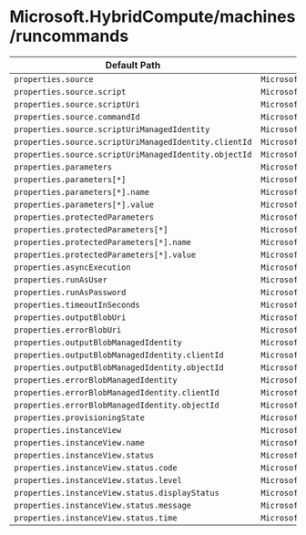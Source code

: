 # Microsoft.HybridCompute/machines/runcommands

| Default Path | Alias |
|---|---|
| `properties.source` | `Microsoft.HybridCompute/machines/runCommands/source` |
| `properties.source.script` | `Microsoft.HybridCompute/machines/runCommands/source.script` |
| `properties.source.scriptUri` | `Microsoft.HybridCompute/machines/runCommands/source.scriptUri` |
| `properties.source.commandId` | `Microsoft.HybridCompute/machines/runCommands/source.commandId` |
| `properties.source.scriptUriManagedIdentity` | `Microsoft.HybridCompute/machines/runCommands/source.scriptUriManagedIdentity` |
| `properties.source.scriptUriManagedIdentity.clientId` | `Microsoft.HybridCompute/machines/runCommands/source.scriptUriManagedIdentity.clientId` |
| `properties.source.scriptUriManagedIdentity.objectId` | `Microsoft.HybridCompute/machines/runCommands/source.scriptUriManagedIdentity.objectId` |
| `properties.parameters` | `Microsoft.HybridCompute/machines/runCommands/parameters` |
| `properties.parameters[*]` | `Microsoft.HybridCompute/machines/runCommands/parameters[*]` |
| `properties.parameters[*].name` | `Microsoft.HybridCompute/machines/runCommands/parameters[*].name` |
| `properties.parameters[*].value` | `Microsoft.HybridCompute/machines/runCommands/parameters[*].value` |
| `properties.protectedParameters` | `Microsoft.HybridCompute/machines/runCommands/protectedParameters` |
| `properties.protectedParameters[*]` | `Microsoft.HybridCompute/machines/runCommands/protectedParameters[*]` |
| `properties.protectedParameters[*].name` | `Microsoft.HybridCompute/machines/runCommands/protectedParameters[*].name` |
| `properties.protectedParameters[*].value` | `Microsoft.HybridCompute/machines/runCommands/protectedParameters[*].value` |
| `properties.asyncExecution` | `Microsoft.HybridCompute/machines/runCommands/asyncExecution` |
| `properties.runAsUser` | `Microsoft.HybridCompute/machines/runCommands/runAsUser` |
| `properties.runAsPassword` | `Microsoft.HybridCompute/machines/runCommands/runAsPassword` |
| `properties.timeoutInSeconds` | `Microsoft.HybridCompute/machines/runCommands/timeoutInSeconds` |
| `properties.outputBlobUri` | `Microsoft.HybridCompute/machines/runCommands/outputBlobUri` |
| `properties.errorBlobUri` | `Microsoft.HybridCompute/machines/runCommands/errorBlobUri` |
| `properties.outputBlobManagedIdentity` | `Microsoft.HybridCompute/machines/runCommands/outputBlobManagedIdentity` |
| `properties.outputBlobManagedIdentity.clientId` | `Microsoft.HybridCompute/machines/runCommands/outputBlobManagedIdentity.clientId` |
| `properties.outputBlobManagedIdentity.objectId` | `Microsoft.HybridCompute/machines/runCommands/outputBlobManagedIdentity.objectId` |
| `properties.errorBlobManagedIdentity` | `Microsoft.HybridCompute/machines/runCommands/errorBlobManagedIdentity` |
| `properties.errorBlobManagedIdentity.clientId` | `Microsoft.HybridCompute/machines/runCommands/errorBlobManagedIdentity.clientId` |
| `properties.errorBlobManagedIdentity.objectId` | `Microsoft.HybridCompute/machines/runCommands/errorBlobManagedIdentity.objectId` |
| `properties.provisioningState` | `Microsoft.HybridCompute/machines/runCommands/provisioningState` |
| `properties.instanceView` | `Microsoft.HybridCompute/machines/runCommands/instanceView` |
| `properties.instanceView.name` | `Microsoft.HybridCompute/machines/runCommands/instanceView.name` |
| `properties.instanceView.status` | `Microsoft.HybridCompute/machines/runCommands/instanceView.status` |
| `properties.instanceView.status.code` | `Microsoft.HybridCompute/machines/runCommands/instanceView.status.code` |
| `properties.instanceView.status.level` | `Microsoft.HybridCompute/machines/runCommands/instanceView.status.level` |
| `properties.instanceView.status.displayStatus` | `Microsoft.HybridCompute/machines/runCommands/instanceView.status.displayStatus` |
| `properties.instanceView.status.message` | `Microsoft.HybridCompute/machines/runCommands/instanceView.status.message` |
| `properties.instanceView.status.time` | `Microsoft.HybridCompute/machines/runCommands/instanceView.status.time` |


